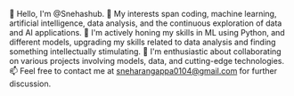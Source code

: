 👋 Hello, I'm @Snehashub.
👀 My interests span coding, machine learning, artificial intelligence, data analysis, and the continuous exploration of data and AI applications.
🌱 I'm actively honing my skills in ML using Python, and different models, upgrading my skills related to data analysis and finding something intellectually stimulating.
💞️ I'm enthusiastic about collaborating on various projects involving models, data, and cutting-edge technologies.
📫 Feel free to contact me at sneharangappa0104@gmail.com for further discussion.

<!---
Snehashub/Snehashub is a ✨ special ✨ repository because its `README.md` (this file) appears on your GitHub profile.
You can click the Preview link to take a look at your changes.
--->
